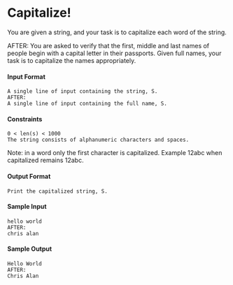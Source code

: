 # Capitalize!
You are given a string, and your task is to capitalize each word of the string.

AFTER: You are asked to verify that the first, middle and last names of people begin with a capital letter in their passports. Given full names, your task is to capitalize the names appropriately.

#### Input Format
    A single line of input containing the string, S.
    AFTER:
    A single line of input containing the full name, S.

#### Constraints
    0 < len(s) < 1000
    The string consists of alphanumeric characters and spaces.

Note: in a word only the first character is capitalized. Example 12abc when capitalized remains 12abc.

#### Output Format  
    Print the capitalized string, S.

#### Sample Input
    hello world
    AFTER:
    chris alan

#### Sample Output
    Hello World
    AFTER:
    Chris Alan